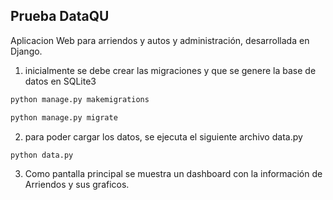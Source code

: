 ## Prueba DataQU

Aplicacion Web para arriendos y autos y administración, desarrollada en Django.

1) inicialmente se debe crear las migraciones y que se genere la base de datos en SQLite3

```sh
python manage.py makemigrations

python manage.py migrate
```


2) para poder cargar los datos, se ejecuta el siguiente archivo data.py

```sh
python data.py
```


3) Como pantalla principal se muestra un dashboard con la información de Arriendos
y sus graficos. 


